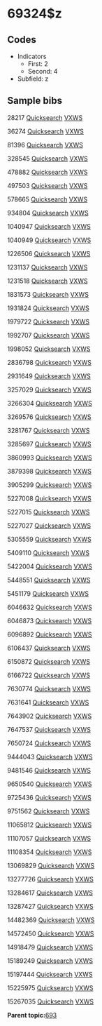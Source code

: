 # 69324$z

## Codes

-   Indicators
    -   First: 2
    -   Second: 4
-   Subfield: z

## Sample bibs

28217 [Quicksearch](https://search.library.yale.edu/catalog/28217) [VXWS](http://prodorbis.library.yale.edu:7014/vxws/GetHoldingsService?bibId=28217)

36274 [Quicksearch](https://search.library.yale.edu/catalog/36274) [VXWS](http://prodorbis.library.yale.edu:7014/vxws/GetHoldingsService?bibId=36274)

81396 [Quicksearch](https://search.library.yale.edu/catalog/81396) [VXWS](http://prodorbis.library.yale.edu:7014/vxws/GetHoldingsService?bibId=81396)

328545 [Quicksearch](https://search.library.yale.edu/catalog/328545) [VXWS](http://prodorbis.library.yale.edu:7014/vxws/GetHoldingsService?bibId=328545)

478882 [Quicksearch](https://search.library.yale.edu/catalog/478882) [VXWS](http://prodorbis.library.yale.edu:7014/vxws/GetHoldingsService?bibId=478882)

497503 [Quicksearch](https://search.library.yale.edu/catalog/497503) [VXWS](http://prodorbis.library.yale.edu:7014/vxws/GetHoldingsService?bibId=497503)

578665 [Quicksearch](https://search.library.yale.edu/catalog/578665) [VXWS](http://prodorbis.library.yale.edu:7014/vxws/GetHoldingsService?bibId=578665)

934804 [Quicksearch](https://search.library.yale.edu/catalog/934804) [VXWS](http://prodorbis.library.yale.edu:7014/vxws/GetHoldingsService?bibId=934804)

1040947 [Quicksearch](https://search.library.yale.edu/catalog/1040947) [VXWS](http://prodorbis.library.yale.edu:7014/vxws/GetHoldingsService?bibId=1040947)

1040949 [Quicksearch](https://search.library.yale.edu/catalog/1040949) [VXWS](http://prodorbis.library.yale.edu:7014/vxws/GetHoldingsService?bibId=1040949)

1226506 [Quicksearch](https://search.library.yale.edu/catalog/1226506) [VXWS](http://prodorbis.library.yale.edu:7014/vxws/GetHoldingsService?bibId=1226506)

1231137 [Quicksearch](https://search.library.yale.edu/catalog/1231137) [VXWS](http://prodorbis.library.yale.edu:7014/vxws/GetHoldingsService?bibId=1231137)

1231518 [Quicksearch](https://search.library.yale.edu/catalog/1231518) [VXWS](http://prodorbis.library.yale.edu:7014/vxws/GetHoldingsService?bibId=1231518)

1831573 [Quicksearch](https://search.library.yale.edu/catalog/1831573) [VXWS](http://prodorbis.library.yale.edu:7014/vxws/GetHoldingsService?bibId=1831573)

1931824 [Quicksearch](https://search.library.yale.edu/catalog/1931824) [VXWS](http://prodorbis.library.yale.edu:7014/vxws/GetHoldingsService?bibId=1931824)

1979722 [Quicksearch](https://search.library.yale.edu/catalog/1979722) [VXWS](http://prodorbis.library.yale.edu:7014/vxws/GetHoldingsService?bibId=1979722)

1992707 [Quicksearch](https://search.library.yale.edu/catalog/1992707) [VXWS](http://prodorbis.library.yale.edu:7014/vxws/GetHoldingsService?bibId=1992707)

1998052 [Quicksearch](https://search.library.yale.edu/catalog/1998052) [VXWS](http://prodorbis.library.yale.edu:7014/vxws/GetHoldingsService?bibId=1998052)

2836798 [Quicksearch](https://search.library.yale.edu/catalog/2836798) [VXWS](http://prodorbis.library.yale.edu:7014/vxws/GetHoldingsService?bibId=2836798)

2931649 [Quicksearch](https://search.library.yale.edu/catalog/2931649) [VXWS](http://prodorbis.library.yale.edu:7014/vxws/GetHoldingsService?bibId=2931649)

3257029 [Quicksearch](https://search.library.yale.edu/catalog/3257029) [VXWS](http://prodorbis.library.yale.edu:7014/vxws/GetHoldingsService?bibId=3257029)

3266304 [Quicksearch](https://search.library.yale.edu/catalog/3266304) [VXWS](http://prodorbis.library.yale.edu:7014/vxws/GetHoldingsService?bibId=3266304)

3269576 [Quicksearch](https://search.library.yale.edu/catalog/3269576) [VXWS](http://prodorbis.library.yale.edu:7014/vxws/GetHoldingsService?bibId=3269576)

3281767 [Quicksearch](https://search.library.yale.edu/catalog/3281767) [VXWS](http://prodorbis.library.yale.edu:7014/vxws/GetHoldingsService?bibId=3281767)

3285697 [Quicksearch](https://search.library.yale.edu/catalog/3285697) [VXWS](http://prodorbis.library.yale.edu:7014/vxws/GetHoldingsService?bibId=3285697)

3860993 [Quicksearch](https://search.library.yale.edu/catalog/3860993) [VXWS](http://prodorbis.library.yale.edu:7014/vxws/GetHoldingsService?bibId=3860993)

3879398 [Quicksearch](https://search.library.yale.edu/catalog/3879398) [VXWS](http://prodorbis.library.yale.edu:7014/vxws/GetHoldingsService?bibId=3879398)

3905299 [Quicksearch](https://search.library.yale.edu/catalog/3905299) [VXWS](http://prodorbis.library.yale.edu:7014/vxws/GetHoldingsService?bibId=3905299)

5227008 [Quicksearch](https://search.library.yale.edu/catalog/5227008) [VXWS](http://prodorbis.library.yale.edu:7014/vxws/GetHoldingsService?bibId=5227008)

5227015 [Quicksearch](https://search.library.yale.edu/catalog/5227015) [VXWS](http://prodorbis.library.yale.edu:7014/vxws/GetHoldingsService?bibId=5227015)

5227027 [Quicksearch](https://search.library.yale.edu/catalog/5227027) [VXWS](http://prodorbis.library.yale.edu:7014/vxws/GetHoldingsService?bibId=5227027)

5305559 [Quicksearch](https://search.library.yale.edu/catalog/5305559) [VXWS](http://prodorbis.library.yale.edu:7014/vxws/GetHoldingsService?bibId=5305559)

5409110 [Quicksearch](https://search.library.yale.edu/catalog/5409110) [VXWS](http://prodorbis.library.yale.edu:7014/vxws/GetHoldingsService?bibId=5409110)

5422004 [Quicksearch](https://search.library.yale.edu/catalog/5422004) [VXWS](http://prodorbis.library.yale.edu:7014/vxws/GetHoldingsService?bibId=5422004)

5448551 [Quicksearch](https://search.library.yale.edu/catalog/5448551) [VXWS](http://prodorbis.library.yale.edu:7014/vxws/GetHoldingsService?bibId=5448551)

5451179 [Quicksearch](https://search.library.yale.edu/catalog/5451179) [VXWS](http://prodorbis.library.yale.edu:7014/vxws/GetHoldingsService?bibId=5451179)

6046632 [Quicksearch](https://search.library.yale.edu/catalog/6046632) [VXWS](http://prodorbis.library.yale.edu:7014/vxws/GetHoldingsService?bibId=6046632)

6046873 [Quicksearch](https://search.library.yale.edu/catalog/6046873) [VXWS](http://prodorbis.library.yale.edu:7014/vxws/GetHoldingsService?bibId=6046873)

6096892 [Quicksearch](https://search.library.yale.edu/catalog/6096892) [VXWS](http://prodorbis.library.yale.edu:7014/vxws/GetHoldingsService?bibId=6096892)

6106437 [Quicksearch](https://search.library.yale.edu/catalog/6106437) [VXWS](http://prodorbis.library.yale.edu:7014/vxws/GetHoldingsService?bibId=6106437)

6150872 [Quicksearch](https://search.library.yale.edu/catalog/6150872) [VXWS](http://prodorbis.library.yale.edu:7014/vxws/GetHoldingsService?bibId=6150872)

6166722 [Quicksearch](https://search.library.yale.edu/catalog/6166722) [VXWS](http://prodorbis.library.yale.edu:7014/vxws/GetHoldingsService?bibId=6166722)

7630774 [Quicksearch](https://search.library.yale.edu/catalog/7630774) [VXWS](http://prodorbis.library.yale.edu:7014/vxws/GetHoldingsService?bibId=7630774)

7631641 [Quicksearch](https://search.library.yale.edu/catalog/7631641) [VXWS](http://prodorbis.library.yale.edu:7014/vxws/GetHoldingsService?bibId=7631641)

7643902 [Quicksearch](https://search.library.yale.edu/catalog/7643902) [VXWS](http://prodorbis.library.yale.edu:7014/vxws/GetHoldingsService?bibId=7643902)

7647537 [Quicksearch](https://search.library.yale.edu/catalog/7647537) [VXWS](http://prodorbis.library.yale.edu:7014/vxws/GetHoldingsService?bibId=7647537)

7650724 [Quicksearch](https://search.library.yale.edu/catalog/7650724) [VXWS](http://prodorbis.library.yale.edu:7014/vxws/GetHoldingsService?bibId=7650724)

9444043 [Quicksearch](https://search.library.yale.edu/catalog/9444043) [VXWS](http://prodorbis.library.yale.edu:7014/vxws/GetHoldingsService?bibId=9444043)

9481546 [Quicksearch](https://search.library.yale.edu/catalog/9481546) [VXWS](http://prodorbis.library.yale.edu:7014/vxws/GetHoldingsService?bibId=9481546)

9650540 [Quicksearch](https://search.library.yale.edu/catalog/9650540) [VXWS](http://prodorbis.library.yale.edu:7014/vxws/GetHoldingsService?bibId=9650540)

9725436 [Quicksearch](https://search.library.yale.edu/catalog/9725436) [VXWS](http://prodorbis.library.yale.edu:7014/vxws/GetHoldingsService?bibId=9725436)

9751562 [Quicksearch](https://search.library.yale.edu/catalog/9751562) [VXWS](http://prodorbis.library.yale.edu:7014/vxws/GetHoldingsService?bibId=9751562)

11065812 [Quicksearch](https://search.library.yale.edu/catalog/11065812) [VXWS](http://prodorbis.library.yale.edu:7014/vxws/GetHoldingsService?bibId=11065812)

11107057 [Quicksearch](https://search.library.yale.edu/catalog/11107057) [VXWS](http://prodorbis.library.yale.edu:7014/vxws/GetHoldingsService?bibId=11107057)

11108354 [Quicksearch](https://search.library.yale.edu/catalog/11108354) [VXWS](http://prodorbis.library.yale.edu:7014/vxws/GetHoldingsService?bibId=11108354)

13069829 [Quicksearch](https://search.library.yale.edu/catalog/13069829) [VXWS](http://prodorbis.library.yale.edu:7014/vxws/GetHoldingsService?bibId=13069829)

13277726 [Quicksearch](https://search.library.yale.edu/catalog/13277726) [VXWS](http://prodorbis.library.yale.edu:7014/vxws/GetHoldingsService?bibId=13277726)

13284617 [Quicksearch](https://search.library.yale.edu/catalog/13284617) [VXWS](http://prodorbis.library.yale.edu:7014/vxws/GetHoldingsService?bibId=13284617)

13287427 [Quicksearch](https://search.library.yale.edu/catalog/13287427) [VXWS](http://prodorbis.library.yale.edu:7014/vxws/GetHoldingsService?bibId=13287427)

14482369 [Quicksearch](https://search.library.yale.edu/catalog/14482369) [VXWS](http://prodorbis.library.yale.edu:7014/vxws/GetHoldingsService?bibId=14482369)

14572450 [Quicksearch](https://search.library.yale.edu/catalog/14572450) [VXWS](http://prodorbis.library.yale.edu:7014/vxws/GetHoldingsService?bibId=14572450)

14918479 [Quicksearch](https://search.library.yale.edu/catalog/14918479) [VXWS](http://prodorbis.library.yale.edu:7014/vxws/GetHoldingsService?bibId=14918479)

15189249 [Quicksearch](https://search.library.yale.edu/catalog/15189249) [VXWS](http://prodorbis.library.yale.edu:7014/vxws/GetHoldingsService?bibId=15189249)

15197444 [Quicksearch](https://search.library.yale.edu/catalog/15197444) [VXWS](http://prodorbis.library.yale.edu:7014/vxws/GetHoldingsService?bibId=15197444)

15225975 [Quicksearch](https://search.library.yale.edu/catalog/15225975) [VXWS](http://prodorbis.library.yale.edu:7014/vxws/GetHoldingsService?bibId=15225975)

15267035 [Quicksearch](https://search.library.yale.edu/catalog/15267035) [VXWS](http://prodorbis.library.yale.edu:7014/vxws/GetHoldingsService?bibId=15267035)

**Parent topic:**[693](../../tags/693/693.md)

